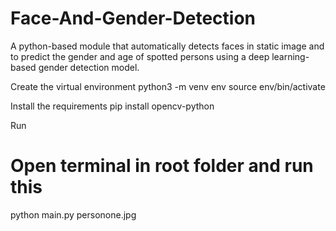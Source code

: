 # Face-And-Gender-Detection
A python-based module that automatically detects faces in static image and to predict the gender and age of spotted persons using a deep learning-based gender detection model.



Create the virtual environment
python3 -m venv env
source env/bin/activate

Install the requirements
pip install opencv-python

Run
# Open terminal in root folder and run this 

python main.py personone.jpg
